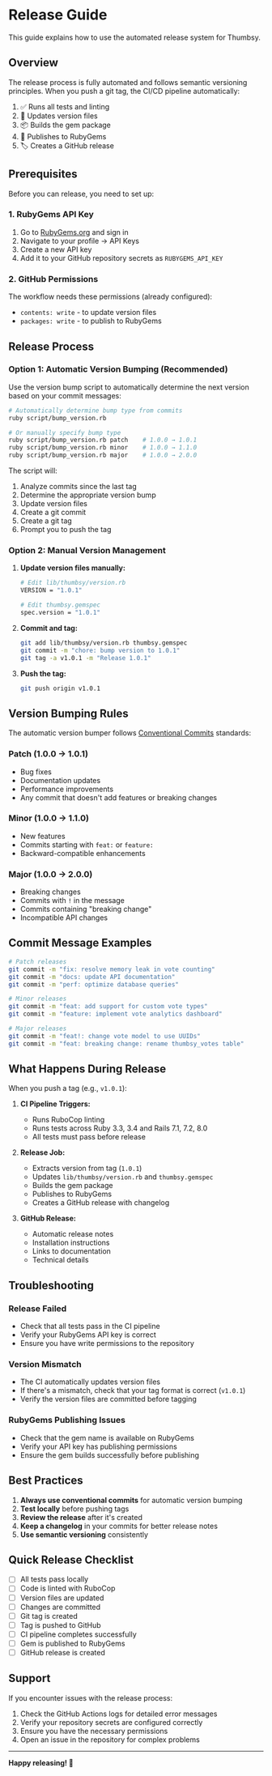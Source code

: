 # Release Guide

This guide explains how to use the automated release system for Thumbsy.

## Overview

The release process is fully automated and follows semantic versioning principles. When you push a git tag, the CI/CD pipeline automatically:

1. ✅ Runs all tests and linting
2. 🔄 Updates version files
3. 📦 Builds the gem package
4. 🚀 Publishes to RubyGems
5. 🏷️ Creates a GitHub release

## Prerequisites

Before you can release, you need to set up:

### 1. RubyGems API Key

1. Go to [RubyGems.org](https://rubygems.org) and sign in
2. Navigate to your profile → API Keys
3. Create a new API key
4. Add it to your GitHub repository secrets as `RUBYGEMS_API_KEY`

### 2. GitHub Permissions

The workflow needs these permissions (already configured):
- `contents: write` - to update version files
- `packages: write` - to publish to RubyGems

## Release Process

### Option 1: Automatic Version Bumping (Recommended)

Use the version bump script to automatically determine the next version based on your commit messages:

```bash
# Automatically determine bump type from commits
ruby script/bump_version.rb

# Or manually specify bump type
ruby script/bump_version.rb patch    # 1.0.0 → 1.0.1
ruby script/bump_version.rb minor    # 1.0.0 → 1.1.0
ruby script/bump_version.rb major    # 1.0.0 → 2.0.0
```

The script will:
1. Analyze commits since the last tag
2. Determine the appropriate version bump
3. Update version files
4. Create a git commit
5. Create a git tag
6. Prompt you to push the tag

### Option 2: Manual Version Management

1. **Update version files manually:**
   ```bash
   # Edit lib/thumbsy/version.rb
   VERSION = "1.0.1"

   # Edit thumbsy.gemspec
   spec.version = "1.0.1"
   ```

2. **Commit and tag:**
   ```bash
   git add lib/thumbsy/version.rb thumbsy.gemspec
   git commit -m "chore: bump version to 1.0.1"
   git tag -a v1.0.1 -m "Release 1.0.1"
   ```

3. **Push the tag:**
   ```bash
   git push origin v1.0.1
   ```

## Version Bumping Rules

The automatic version bumper follows [Conventional Commits](https://www.conventionalcommits.org/) standards:

### Patch (1.0.0 → 1.0.1)
- Bug fixes
- Documentation updates
- Performance improvements
- Any commit that doesn't add features or breaking changes

### Minor (1.0.0 → 1.1.0)
- New features
- Commits starting with `feat:` or `feature:`
- Backward-compatible enhancements

### Major (1.0.0 → 2.0.0)
- Breaking changes
- Commits with `!` in the message
- Commits containing "breaking change"
- Incompatible API changes

## Commit Message Examples

```bash
# Patch releases
git commit -m "fix: resolve memory leak in vote counting"
git commit -m "docs: update API documentation"
git commit -m "perf: optimize database queries"

# Minor releases
git commit -m "feat: add support for custom vote types"
git commit -m "feature: implement vote analytics dashboard"

# Major releases
git commit -m "feat!: change vote model to use UUIDs"
git commit -m "feat: breaking change: rename thumbsy_votes table"
```

## What Happens During Release

When you push a tag (e.g., `v1.0.1`):

1. **CI Pipeline Triggers:**
   - Runs RuboCop linting
   - Runs tests across Ruby 3.3, 3.4 and Rails 7.1, 7.2, 8.0
   - All tests must pass before release

2. **Release Job:**
   - Extracts version from tag (`1.0.1`)
   - Updates `lib/thumbsy/version.rb` and `thumbsy.gemspec`
   - Builds the gem package
   - Publishes to RubyGems
   - Creates a GitHub release with changelog

3. **GitHub Release:**
   - Automatic release notes
   - Installation instructions
   - Links to documentation
   - Technical details

## Troubleshooting

### Release Failed
- Check that all tests pass in the CI pipeline
- Verify your RubyGems API key is correct
- Ensure you have write permissions to the repository

### Version Mismatch
- The CI automatically updates version files
- If there's a mismatch, check that your tag format is correct (`v1.0.1`)
- Verify the version files are committed before tagging

### RubyGems Publishing Issues
- Check that the gem name is available on RubyGems
- Verify your API key has publishing permissions
- Ensure the gem builds successfully before publishing

## Best Practices

1. **Always use conventional commits** for automatic version bumping
2. **Test locally** before pushing tags
3. **Review the release** after it's created
4. **Keep a changelog** in your commits for better release notes
5. **Use semantic versioning** consistently

## Quick Release Checklist

- [ ] All tests pass locally
- [ ] Code is linted with RuboCop
- [ ] Version files are updated
- [ ] Changes are committed
- [ ] Git tag is created
- [ ] Tag is pushed to GitHub
- [ ] CI pipeline completes successfully
- [ ] Gem is published to RubyGems
- [ ] GitHub release is created

## Support

If you encounter issues with the release process:

1. Check the GitHub Actions logs for detailed error messages
2. Verify your repository secrets are configured correctly
3. Ensure you have the necessary permissions
4. Open an issue in the repository for complex problems

---

**Happy releasing! 🚀**
